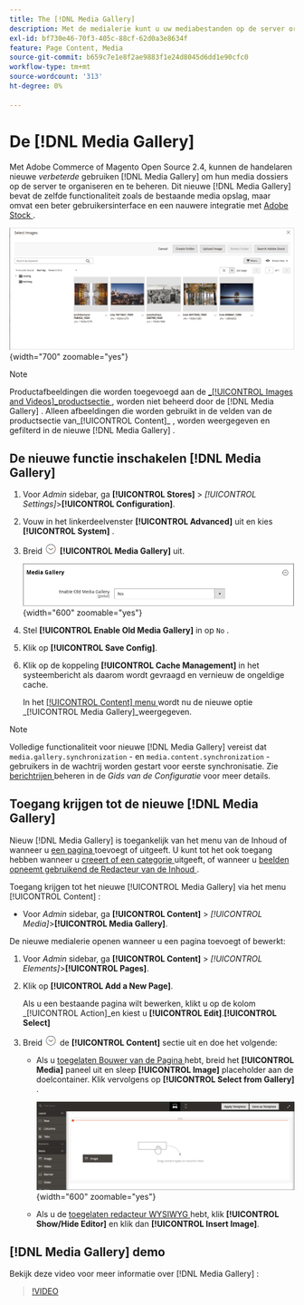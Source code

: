 ```yaml
---
title: The [!DNL Media Gallery]
description: Met de medialerie kunt u uw mediabestanden op de server ordenen en beheren.
exl-id: bf730e46-70f3-405c-88cf-62d0a3e8634f
feature: Page Content, Media
source-git-commit: b659c7e1e8f2ae9883f1e24d8045d6dd1e90cfc0
workflow-type: tm+mt
source-wordcount: '313'
ht-degree: 0%

---
```


# De [!DNL Media Gallery]

Met Adobe Commerce of Magento Open Source 2.4, kunnen de handelaren nieuwe _verbeterde_ gebruiken [!DNL Media Gallery] om hun media dossiers op de server te organiseren en te beheren. Dit nieuwe [!DNL Media Gallery] bevat de zelfde functionaliteit zoals de bestaande media opslag, maar omvat een beter gebruikersinterface en een nauwere integratie met [ Adobe Stock ][adobe-stock].

![ Beelden die in het net van de Galerij van Media worden getoond ](./assets/media-gallery-grid.png){width="700" zoomable="yes"}

>[!NOTE]
>
>Productafbeeldingen die worden toegevoegd aan de [_[!UICONTROL Images and Videos]_productsectie ](../catalog/product-image.md#upload-an-image) , worden niet beheerd door de [!DNL Media Gallery] . Alleen afbeeldingen die worden gebruikt in de velden van de productsectie van_[!UICONTROL Content]_ , worden weergegeven en gefilterd in de nieuwe [!DNL Media Gallery] .

## De nieuwe functie inschakelen [!DNL Media Gallery]

1. Voor _Admin_ sidebar, ga **[!UICONTROL Stores]** > _[!UICONTROL Settings]_>**[!UICONTROL Configuration]**.

1. Vouw in het linkerdeelvenster **[!UICONTROL Advanced]** uit en kies **[!UICONTROL System]** .

1. Breid ![ selecteur van de Uitbreiding ](../assets/icon-display-expand.png) **[!UICONTROL Media Gallery]** uit.

   ![ Geavanceerde configuratie - [!DNL Media Gallery]](./assets/system-media-gallery.png){width="600" zoomable="yes"}

1. Stel **[!UICONTROL Enable Old Media Gallery]** in op `No` .

1. Klik op **[!UICONTROL Save Config]**.

1. Klik op de koppeling **[!UICONTROL Cache Management]** in het systeembericht als daarom wordt gevraagd en vernieuw de ongeldige cache.

   In het [[!UICONTROL Content] menu ](/help/content-design/content-menu.md) wordt nu de nieuwe optie _[!UICONTROL Media Gallery]_weergegeven.

>[!NOTE]
>
>Volledige functionaliteit voor nieuwe [!DNL Media Gallery] vereist dat `media.gallery.synchronization` - en `media.content.synchronization` -gebruikers in de wachtrij worden gestart voor eerste synchronisatie. Zie [ berichtrijen ](https://experienceleague.adobe.com/docs/commerce-operations/configuration-guide/message-queues/manage-message-queues.html) beheren in de _Gids van de Configuratie_ voor meer details.

## Toegang krijgen tot de nieuwe [!DNL Media Gallery]

Nieuw [!DNL Media Gallery] is toegankelijk van het menu van de Inhoud of wanneer u [ een pagina ](/help/content-design/page-add.md) toevoegt of uitgeeft. U kunt tot het ook toegang hebben wanneer u [ creeert of een categorie ](/help/catalog/category-create.md) uitgeeft, of wanneer u [ beelden opneemt gebruikend de Redacteur van de Inhoud ](/help/content-design/editor-insert-image.md).

Toegang krijgen tot het nieuwe [!UICONTROL Media Gallery] via het menu [!UICONTROL Content] :

- Voor _Admin_ sidebar, ga **[!UICONTROL Content]** > _[!UICONTROL Media]_>**[!UICONTROL Media Gallery]**.

De nieuwe medialerie openen wanneer u een pagina toevoegt of bewerkt:

1. Voor _Admin_ sidebar, ga **[!UICONTROL Content]** > _[!UICONTROL Elements]_>**[!UICONTROL Pages]**.

1. Klik op **[!UICONTROL Add a New Page]**.

   Als u een bestaande pagina wilt bewerken, klikt u op de kolom _[!UICONTROL Action]_en kiest u **[!UICONTROL Edit]**.**[!UICONTROL Select]**

1. Breid ![ selecteur van de Uitbreiding ](../assets/icon-display-expand.png) de **[!UICONTROL Content]** sectie uit en doe het volgende:

   - Als u [ toegelaten Bouwer van de Pagina ](../page-builder/setup.md) hebt, breid het **[!UICONTROL Media]** paneel uit en sleep **[!UICONTROL Image]** placeholder aan de doelcontainer. Klik vervolgens op **[!UICONTROL Select from Gallery]** .

     ![ beeld van de belemmering aan stadium ](./assets/pb-media-image-drag.png){width="600" zoomable="yes"}

   - Als u de [ toegelaten redacteur WYSIWYG ](/help/content-design/editor.md) hebt, klik **[!UICONTROL Show/Hide Editor]** en klik dan **[!UICONTROL Insert Image]**.

## [!DNL Media Gallery] demo

Bekijk deze video voor meer informatie over [!DNL Media Gallery] :

>[!VIDEO](https://video.tv.adobe.com/v/343785?quality=12)

[adobe-stock]: https://stock.adobe.com

